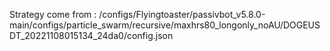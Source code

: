 Strategy come from : /configs/Flyingtoaster/passivbot_v5.8.0-main/configs/particle_swarm/recursive/maxhrs80_longonly_noAU/DOGEUSDT_20221108015134_24da0/config.json